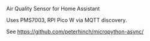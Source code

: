 Air Quality Sensor for Home Assistant

Uses PMS7003, RPI Pico W via MQTT discovery.

See https://github.com/peterhinch/micropython-async/
